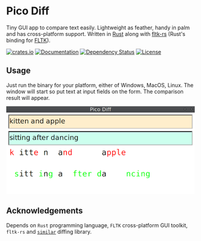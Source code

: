 # Pico Diff

Tiny GUI app to compare text easily. Lightweight as feather, handy in palm and has cross-platform support. Written in [Rust](https://www.rust-lang.org/) along with [fltk-rs](https://github.com/fltk-rs/fltk-rs) (Rust's binding for [FLTK](https://www.fltk.org/)).

[![crates.io](https://img.shields.io/crates/v/picodiff?label=latest)](https://crates.io/crates/picodiff)
[![Documentation](https://docs.rs/picodiff/badge.svg?version=latest)](https://docs.rs/picodiff/latest)
[![Dependency Status](https://deps.rs/crate/picodiff/latest/status.svg)](https://deps.rs/crate/picodiff/latest)
[![License](https://img.shields.io/github/license/nabbisen/picodiff)](https://github.com/nabbisen/picodiff/blob/main/LICENSE)

## Usage

Just run the binary for your platform, either of Windows, MacOS, Linux. The window will start so put text at input fields on the form. The comparison result will appear.

![comparison result](.docs-assets/comparison-result.png)

## Acknowledgements

Depends on `Rust` programming language, `FLTK` cross-platform GUI toolkit, `fltk-rs` and [`similar`](https://github.com/mitsuhiko/similar) diffing library.
